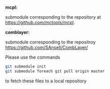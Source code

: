 **mcpl:**

submodule corresponding to the repository at https://github.com/mctools/mcpl.

**comblayer:**

submodule corresponding to the repositroy https://github.com/SAnsell/CombLayer/

Please use the commands
  ```bash
  git submodule init
  git submodule foreach git pull origin master
  ```
  to fetch these files to a local repository
